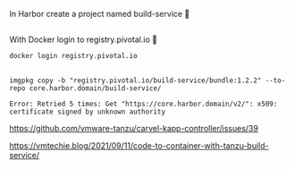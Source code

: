 
 In Harbor create a project named build-service 🔧


 ## 

 With Docker login to registry.pivotal.io 🔧

 ```
 docker login registry.pivotal.io
 ```

 ##

 ```
 imgpkg copy -b "registry.pivotal.io/build-service/bundle:1.2.2" --to-repo core.harbor.domain/build-service/
 ```

```
Error: Retried 5 times: Get "https://core.harbor.domain/v2/": x509: certificate signed by unknown authority
```

https://github.com/vmware-tanzu/carvel-kapp-controller/issues/39

https://vmtechie.blog/2021/09/11/code-to-container-with-tanzu-build-service/



